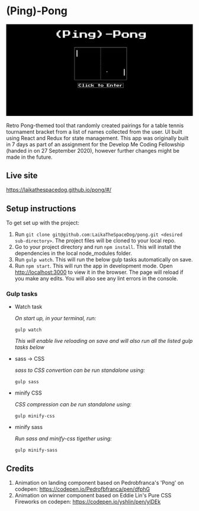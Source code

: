# (Ping)-Pong
![Screen shot of landing page of (Ping)-Pong](pong.png)

Retro Pong-themed tool that randomly created pairings for a table tennis tournament bracket from a list of names collected from the user. UI built using React and Redux for state management. This app was originally built in 7 days as part of an assignment for the Develop Me Coding Fellowship (handed in on 27 September 2020), however further changes might be made in the future.

## Live site

https://laikathespacedog.github.io/pong/#/

## Setup instructions

To get set up with the project:

1.  Run `git clone git@github.com:LaikaTheSpaceDog/pong.git <desired sub-directory>`. The project files will be cloned to your local repo.
2.  Go to your project directory and run `npm install`. This will install the dependencies in the local node_modules folder.
3.  Run `gulp watch`. This will run the below gulp tasks automatically on save.
4.  Run `npm start`. This will run the app in development mode. Open [http://localhost:3000](http://localhost:3000) to view it in the browser. The page will reload if you make any edits. You will also see any lint errors in the console.

### Gulp tasks

- Watch task

  _On start up, in your terminal, run:_

  ```
  gulp watch
  ```
  _This will enable live reloading on save and will also run all the listed gulp tasks below_

- sass -> CSS

  _sass to CSS convertion can be run standalone using:_

  ```
  gulp sass
  ```

- minify CSS

  _CSS compression can be run standalone using:_

  ```
  gulp minify-css
  ```
- minify sass
  
  _Run sass and minify-css tigether using:_
    ```
  gulp minify-sass
  ```

## Credits

1. Animation on landing component based on Pedrobfranca's 'Pong' on codepen: https://codepen.io/Pedrofbfranca/pen/dfphG
2. Animation on winner component based on Eddie Lin's Pure CSS Fireworks on codepen: https://codepen.io/yshlin/pen/ylDEk